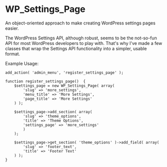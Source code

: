 WP_Settings_Page
================

An object-oriented approach to make creating WordPress settings pages easier.

The WordPress Settings API, although robust, seems to be the not-so-fun API for most WordPress developers to play with. That's why I've made a few classes that wrap the Settings API functionality into a simpler, usable format. 

Example Usage:

```
add_action( 'admin_menu', 'register_settings_page' );

function register_settings_page()  {
	$settings_page = new WP_Settings_Page( array(
		'slug' => 'more_settings',
		'menu_title' => 'More Settings',
		'page_title' => 'More Settings'
	) );

	$settings_page->add_section( array(
		'slug' => 'theme_options',
		'title' => 'Theme Options',
		'settings_page' => 'more_settings'
		)
	);

	$settings_page->get_section( 'theme_options' )->add_field( array(
		'slug' => 'footer_text',
		'title' => 'Footer Text'
	) );
}
```
